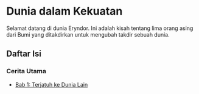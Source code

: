 # Dunia dalam Kekuatan

Selamat datang di dunia Eryndor. Ini adalah kisah tentang lima orang asing dari Bumi yang ditakdirkan untuk mengubah takdir sebuah dunia.

## Daftar Isi

### Cerita Utama

*   [Bab 1: Terjatuh ke Dunia Lain](cerita/01_terjatuh_ke_dunia_lain/)
